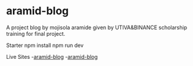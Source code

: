 # aramid-blog

A project blog by mojisola aramide given by UTIVA&BINANCE scholarship training for final project.

Starter
npm install
npm run dev

Live Sites
-[aramid-blog](https://aramid-client-blog.onrender.com/)
-[aramid-blog](https://aramid-blog.netlify.app/)
